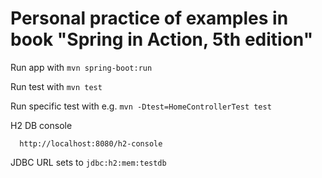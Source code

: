 # Personal practice of examples in book "Spring in Action, 5th edition"
Run app with `mvn spring-boot:run`

Run test with `mvn test`

Run specific test with e.g. `mvn -Dtest=HomeControllerTest test`

H2 DB console
```
  http://localhost:8080/h2-console
```
JDBC URL sets to `jdbc:h2:mem:testdb`